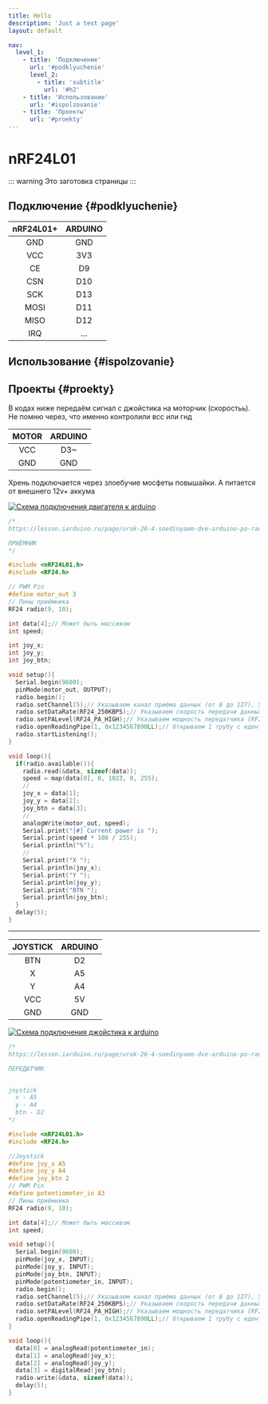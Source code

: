 ```yaml
---
title: Hello
description: 'Just a test page'
layout: default

nav:
  level_1:
    - title: 'Подключение'
      url: '#podklyuchenie'
      level_2:
        - title: 'subtitle'
          url: '#h2'
    - title: 'Использование'
      url: '#ispolzovanie'
    - title: 'Проекты'
      url: '#proekty'
---
```


# nRF24L01

::: warning
Это заготовка страницы
:::

## Подключение {#podklyuchenie}

| nRF24L01+ | ARDUINO |
| :-------: | :-----: |
| GND       | GND     |
| VCC       | 3V3     |
| CE        | D9      |
| CSN       | D10     |
| SCK       | D13     |
| MOSI      | D11     |
| MISO      | D12     |
| IRQ       | ...     |

## Использование {#ispolzovanie}
## Проекты {#proekty}
В кодах ниже передаём сигнал с джойстика на моторчик (скоростьь). Не помню через, что именно контролили всс или гнд

| MOTOR | ARDUINO |
| :---: |:-------:|
| VCC   | D3~     |
| GND   | GND     |

Хрень подключается через злоебучие мосфеты повышайки. А питается от внешнего 12v+ аккума

[![Схема подключения двигателя к arduino](https://orpi.borland.ml/codelab/images/Untitled_Sketch_bb.png "Схема подключения двигателя к arduino")](https://orpi.borland.ml/codelab/images/Untitled_Sketch_bb.png)

```c
/*
https://lesson.iarduino.ru/page/urok-26-4-soedinyaem-dve-arduino-po-radiokanalu-cherez-nrf24l01/

ПРИЁМНИК
*/

#include <nRF24L01.h>
#include <RF24.h>

// PWM Pin
#define motor_out 3
// Пины приёмника
RF24 radio(9, 10);

int data[4];// Может быть массивом
int speed;

int joy_x;
int joy_y;
int joy_btn;

void setup(){
  Serial.begin(9600);
  pinMode(motor_out, OUTPUT);
  radio.begin();
  radio.setChannel(5);// Указываем канал приёма данных (от 0 до 127), 5 - значит приём данных осуществляется на частоте 2,405 ГГц (на одном канале может быть только 1 приёмник и до 6 передатчиков)
  radio.setDataRate(RF24_250KBPS);// Указываем скорость передачи данных (RF24_250KBPS, RF24_1MBPS, RF24_2MBPS), RF24_1MBPS - 1Мбит/сек
  radio.setPALevel(RF24_PA_HIGH);// Указываем мощность передатчика (RF24_PA_MIN=-18dBm, RF24_PA_LOW=-12dBm, RF24_PA_HIGH=-6dBm, RF24_PA_MAX=0dBm)
  radio.openReadingPipe(1, 0x1234567890LL);// Открываем 1 трубу с идентификатором 0x1234567890 для приема данных (на ожном канале может быть открыто до 6 разных труб, которые должны отличаться только последним байтом идентификатора)
  radio.startListening();
}

void loop(){
  if(radio.available()){
    radio.read(&data, sizeof(data));
    speed = map(data[0], 0, 1023, 0, 255);
    //
    joy_x = data[1];
    joy_y = data[2];
    joy_btn = data[3];
    //
    analogWrite(motor_out, speed);
    Serial.print("[#] Current power is ");
    Serial.print(speed * 100 / 255);
    Serial.println("%");
    //
    Serial.print("X ");
    Serial.println(joy_x);
    Serial.print("Y ");
    Serial.println(joy_y);
    Serial.print("BTN ");
    Serial.println(joy_btn);
  }
  delay(5);
}

```

---

| JOYSTICK | ARDUINO |
| :------: | :-----: |
| BTN      | D2      |
| X        | A5      |
| Y        | A4      |
| VCC      | 5V      |
| GND      | GND     |

[![Схема подключения джойстика к arduino](https://orpi.borland.ml/codelab/images/Untitled_Sketch_1_bb.png "Схема подключения джойстика к arduino")](https://orpi.borland.ml/codelab/images/Untitled_Sketch_1_bb.png)


```c
/*
https://lesson.iarduino.ru/page/urok-26-4-soedinyaem-dve-arduino-po-radiokanalu-cherez-nrf24l01/

ПЕРЕДАТЧИК


joystick
  x - A5
  y - A4
  btn - D2
*/

#include <nRF24L01.h>
#include <RF24.h>

//Joystick
#define joy_x A5
#define joy_y A4
#define joy_btn 2
// PWM Pin
#define potentiometer_in A3
// Пины приёмника
RF24 radio(9, 10);

int data[4];// Может быть массивом
int speed;

void setup(){
  Serial.begin(9600);
  pinMode(joy_x, INPUT);
  pinMode(joy_y, INPUT);
  pinMode(joy_btn, INPUT);
  pinMode(potentiometer_in, INPUT);
  radio.begin();
  radio.setChannel(5);// Указываем канал приёма данных (от 0 до 127), 5 - значит приём данных осуществляется на частоте 2,405 ГГц (на одном канале может быть только 1 приёмник и до 6 передатчиков)
  radio.setDataRate(RF24_250KBPS);// Указываем скорость передачи данных (RF24_250KBPS, RF24_1MBPS, RF24_2MBPS), RF24_1MBPS - 1Мбит/сек
  radio.setPALevel(RF24_PA_HIGH);// Указываем мощность передатчика (RF24_PA_MIN=-18dBm, RF24_PA_LOW=-12dBm, RF24_PA_HIGH=-6dBm, RF24_PA_MAX=0dBm)
  radio.openReadingPipe(1, 0x1234567890LL);// Открываем 1 трубу с идентификатором 0x1234567890 для приема данных (на ожном канале может быть открыто до 6 разных труб, которые должны отличаться только последним байтом идентификатора)
}

void loop(){
  data[0] = analogRead(potentiometer_in);
  data[1] = analogRead(joy_x);
  data[2] = analogRead(joy_y);
  data[3] = digitalRead(joy_btn);
  radio.write(&data, sizeof(data));
  delay(5);
}

```
